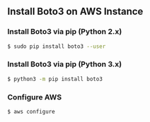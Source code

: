 ## Install Boto3 on AWS Instance

### Install Boto3 via pip (Python 2.x)
```bash
$ sudo pip install boto3 --user
```

### Install Boto3 via pip (Python 3.x)
```bash
$ python3 -m pip install boto3
```

### Configure AWS
```bash
$ aws configure
```